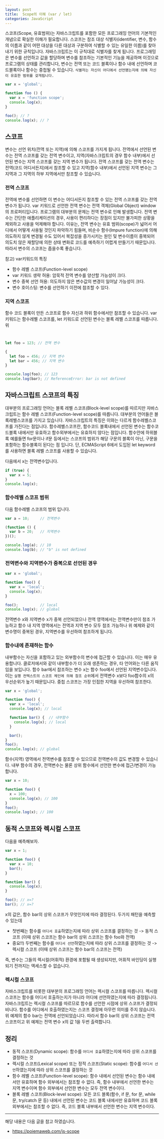 ```yaml
---
layout: post
title:  Scope의 이해 (var / let)
categories: JavaScript
---
```


스코프(Scope, 유효범위)는 자바스크립트를 포함한 모든 프로그래밍 언어의 기본적인 개념으로 확실한 이해가 필요합니다. 스코프는 참조 대상 식별자(identifier, 변수, 함수의 이름과 같이 어떤 대상을 다른 대상과 구분하여 식별할 수 있는 유일한 이름)를 찾아내기 위한 규칙입니다. 자바스크립트는 이 규칙대로 식별자를 찾게 됩니다. 프로그래밍은 변수를 선언하고 값을 할당하며 변수를 참조하는 기본적인 기능을 제공하며 이것으로 프로그램의 상태를 관리합니다, 변수는 전역 또는 코드 블록이나 함수 내에 선언하며 코드블록이나 함수는 중첩될 수 있습니다. `식별자는 자신이 어디에서 선언됐는지에 의해 자신이 유효한 범위를 갖게됩니다.`


```js
var x = 'global';

function foo () {
  var x = 'function scope';
  console.log(x);
}

foo(); // ?
console.log(x); // ?
```



## 스코프
변수는 선언 위치(전역 또는 지역)에 의해 스코프를 가지게 됩니다. 전역에서 선언된 변수는 전역 스코프를 갖는 전역 변수이고, 지역(자바스크립트의 경우 함수 내부)에서 선언된 변수는 지역 스코프를 갖는 지역 변수가 됩니다. 전역 스코프를 갖는 전역 변수는 전역(코드 어디서든지)에서 참조할 수 있고 지역(함수 내부)에서 선언된 지역 변수는 그 지역과 그 지역의 하부 지역에서만 참조할 수 있습니다.

### 전역 스코프
전역에 변수를 선언하면 이 변수는 어디서든지 참조할 수 있는 전역 스코프를 갖는 전역 변수가 됩니다. var 키워드로 선언한 전역 변수는 전역 객체(Global Object) window의 프로퍼티입니다. 프로그램의 대부분의 문제는 전역 변수로 인해 발생합니다. 전역 변수는 간단한 애플리케이션의 경우, 사용이 편리하다는 장점이 있지만 불가피한 상황을 제외하고 사용을 억제해야 합니다. 이유는, 전역 변수는 유효 범위(scope)가 넓어서 어디에서 어떻게 사용될 것인지 파악하기 힘들며, 비순수 함수(Impure function)에 의해 의도하지 않게 변경될 수도 있어서 복잡성을 증가시키는 원인 및 변수이름이 중복되어 의도치 않은 재할당에 의한 상태 변화로 코드를 예측하기 어렵게 만들기기 때문입니다. 따라서 변수의 스코프는 좁을수록 좋습니다.


참고) var키워드의 특징
- 함수 레벨 스코프(Function-level scope)
- var 키워드 생략 허용: 암묵적 전역 변수를 양산할 가능성이 크다.
- 변수 중복 선언 허용: 의도하지 않은 변수값의 변경이 일어날 가능성이 크다.
- 변수 호이스팅: 변수를 선언하기 이전에 참조할 수 있다.


### 지역 스코프
함수 코드 블록이 만든 스코프로 함수 자신과 하위 함수에서만 참조할 수 있습니다. var 키워드는 함수레벨 스코프를, let 키워드로 선언된 변수는 블록 레벨 스코프를 따릅니다. 위

```js


let foo = 123; // 전역 변수

{
  let foo = 456; // 지역 변수
  let bar = 456; // 지역 변수
}

console.log(foo); // 123
console.log(bar); // ReferenceError: bar is not defined
```

## 자바스크립트 스코프의 특징
대부분의 프로그래밍 언어는 블록 레벨 스코프(Block-level scope)를 따르지만 자바스크립트는 함수 레벨 스코프(Function-level scope)를 따릅니다. 대부분의 언어들은 블록레벨스코프를 가지고 있습니다. 자바스크립트의 특징은 이와는 다르게 함수레벨스코프를 가진다는 점입니다. 함수레벨스코프란, 함수코드 블록내에서 선언된 변수는 함수코드블록 내에서만 유효하고 함수외부에서는 유효하지 않다는 점입니다. 함수안에 하위블록 예를들면 for문이나 if문 등에서는 스코프의 범위가 해당 구문의 블록이 아닌, 구문을 포함하는 함수블록이 된다는 점 입니다. 단, ECMAScript 6에서 도입된 let keyword를 사용하면 블록 레벨 스코프를 사용할 수 있습니다.


다음에서 x는 전역변수입니다.
```js
if (true) {
  var x = 5;
}
console.log(x);
```


### 함수레벨 스코프 범위
다음 함수레벨 스코프의 범위 입니다.

```js
var a = 10;     // 전역변수

(function () {
  var b = 20;   // 지역변수
})();

console.log(a); // 10
console.log(b); // "b" is not defined
```

### 전역변수와 지역변수가 중복으로 선언된 경우
```js
var x = 'global';

function foo() {
  var x = 'local';
  console.log(x);
}

foo();          // local
console.log(x); // global
```
전역변수 x와 지역변수 x가 중복 선언되었으나 전역 영역에서는 전역변수만이 참조 가능하고 함수 내 지역 영역에서는 전역과 지역 변수 모두 참조 가능하나 위 예제와 같이 변수명이 중복된 경우, 지역변수를 우선하여 참조하게 됩니다.

### 함수내에 존재하는 함수
내부함수는 자신을 포함하고 있는 외부함수의 변수에 접근할 수 있습니다. 이는 매우 유용합니다. 클로저에서와 같이 내부함수가 더 오래 생존하는 경우, 타 언어와는 다른 움직임을 보입니다. 함수 bar에서 참조하는 변수 x는 함수 foo에서 선언된 지역변수입니다. 이는 `실행 컨텍스트의 스코프 체인에 의해 참조 순위`에서 전역변수 x보다 foo함수의 x의 우선순위가 높기 때문입니다. 중첩 스코프는 가장 인접한 지역을 우선하여 참조한다.


```js
var x = 'global';

function foo() {
  var x = 'local';
  console.log(x); // local

  function bar() {  // 내부함수
    console.log(x); // local
  }

  bar();
}
foo();
console.log(x); // global
```

함수(지역) 영역에서 전역변수를 참조할 수 있으므로 전역변수의 값도 변경할 수 있습니다. 내부 함수의 경우, 전역변수는 물론 상위 함수에서 선언한 변수에 접근/변경이 가능합니다.
```js
var x = 10;

function foo() {
  x = 100;
  console.log(x); // 100
}
foo();
console.log(x); // 100

```

## 동적 스코프와 렉시컬 스코프
다음을 예측해보자.


```js
var x = 1;

function foo() {
  var x = 10;
  bar();
}

function bar() {
  console.log(x);
}

foo(); // x=?
bar(); // x=?
```

x의 값은, 함수 bar의 상위 스코프가 무엇인지에 따라 결정된다. 두가지 패턴을 예측할 수 있는데 

- 첫번째는 함수를 `어디서 호출`하였는지에 따라 상위 스코프를 결정하는 것 -> 동적 스코프 (이때 상위 스코프는 함수 bar의 상위 스코프는 함수 foo와 전역)
- 중요!!) 두번째는 함수를 `어디서 선언`하였는지에 따라 상위 스코프를 결정하는 것 -> 렉시컬 스코프 (이때 상위 스코프는 함수 bar의 스코프는 전역)

즉, 변수는 그들의 렉시컬(어휘적) 환경에 포함될 때 생성되지만, 어휘적 바인딩이 실행되기 전까지는 액세스할 수 없습니다.

### 렉시컬 스코프
자바스크립트를 비롯한 대부분의 프로그래밍 언어는 렉시컬 스코프를 따릅니다. 렉시컬 스코프는 함수를 어디서 호출하는지가 아니라 어디에 선언하였는지에 따라 결정됩니다. 자바스크립트는 렉시컬 스코프를 따르므로 함수를 선언한 시점에 상위 스코프가 결정되비니다. 함수를 어디에서 호출하였는지는 스코프 결정에 아무런 의미를 주지 않습니다. 위 예제의 함수 bar는 전역에 선언되었습니다. 따라서 함수 bar의 상위 스코프는 전역 스코프이고 위 예제는 전역 변수 x의 값 1을 두번 출력합니다.



## 정리
- 동적 스코프(Dynamic scope): 함수를 `어디서 호출`하였는지에 따라 상위 스코프를 결정하는 것
- 렉시컬 스코프(Lexical scope) 또는 정적 스코프(Static scope): 함수를 `어디서 선언`하였는지에 따라 상위 스코프를 결정하는 것
- 함수 레벨 스코프(Function-level scope): 함수 내에서 선언된 변수는 함수 내에서만 유효하며 함수 외부에서는 참조할 수 없다. 즉, 함수 내부에서 선언한 변수는 지역 변수이며 함수 외부에서 선언한 변수는 모두 전역 변수이다.
- 블록 레벨 스코프(Block-level scope): 모든 코드 블록(함수, if 문, for 문, while 문, try/catch 문 등) 내에서 선언된 변수는 코드 블록 내에서만 유효하며 코드 블록 외부에서는 참조할 수 없다. 즉, 코드 블록 내부에서 선언한 변수는 지역 변수이다.


----
해당 내용은 다음 글을 참고 하였습니다.
- https://poiemaweb.com/js-scope